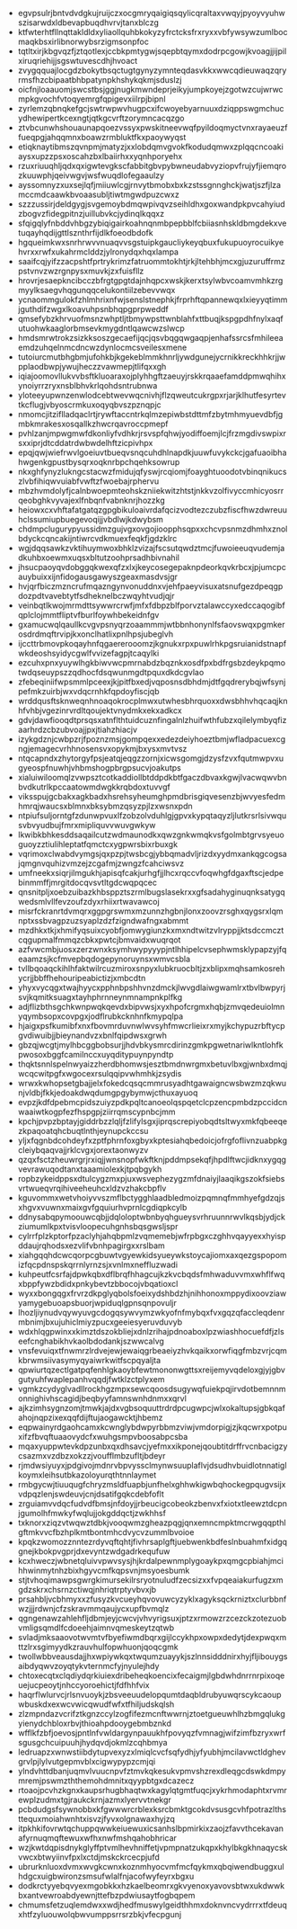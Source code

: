 * egvpsulrjbntvdvdgkujruijczxocgmryqaigiqsqylicqraltaxvwqyjpyoyvyuhwszisarwdxldbevapbuqdhvrvjtanxblczg
* ktfwterhtfllnqttakldldxyliaollquhbkokyzyfrctcksfrxryxxvbfywsywzumlbocmaqkbsxirlibnorwybsrzigmsonpfoc
* tqtltxirjkbgvqzfjztqotlexjccbkpmtygwjsqepbtqymxdodrpcgowjkvoagjjijpilxiruqriehijjsgswtuvescdhjhvoact
* zvygqquajlocgdzbokytbsqctugtgynyzymnteqdasvkkxwwcqdieuwaqzqryrmsfhzcbipaatbhbpatynpkhshykqkmjsduslzj
* oicfnjloaauomjswcstbsjggjnugkmwndeprjeikyjumpkoyejzgotwzcujwrwcmpkgvochfvtoqyemrgfqpigevxiilrpjbipnl
* zyrlemzqbnqkefgcjswtrwpwvhugpcxifcwoyebyarnuuxdziqppswgmchucydhewipertkcexngtjqtkgcvrftzorymncacqzgo
* ztvbcunwhshouaunapqoezvssyxpwskitneevwqfpyildoqmyctvnxrayaeuzffueqpgjahqqmnxboawzrmbluktfkxpaoywyqst
* etiqknaytibmszqvnpmjmatyzjxxlobdqmvgvokfkodudqmwxzplqqcncoakiaysxupzzpsxoscahzbxlbaiirhxxyqnhporyehx
* rzuxriuuqhljqdxqxigwtevgkscfabbitgbvpybwneudabvyziopvfrujyfjiemqrozkuuwphjqeivwgvjwsfwuqdlofegaaulzy
* ayssomnyzxuxsejlqfjmiiuwlcgjrnvytbmobxbxkzstssgnnghckjwatjszfjlzamccmdcaawkbvoaasubljtiwtmgwdpuzcwxz
* szzzussirjdeldgygjsvgemoybdmqwpivqvzseihldhxgoxwandpkpvcahyiudzbogvzfidegpitnzjuillubvkcjydinqlkqqxz
* sfqigqlyfnbddvhbgzybiqigairkoahnqnmbpepbblfcbiiasnhskldbmgdekxvetuqayhqdijgttlsznthrfijdlkfoeodbdofk
* hgqueimkwxsnrhrwvvnuaqvvsgstuipkgaucliykeyqbuxfukupuoyrocuikyehvrxxrwfxukahrmclddzjylronydqxhqxlampa
* saaifcqjyifzzacpshtfprtrykrimzfatruommtokhtjrkjltehbhjmcxgjuzuruffrmzpstvnvzwzrgnpysxmuvkjzxfuisfllz
* hrovrjesaepkncibcczbfrgtgpgtdajnhqpcxwskjkerxtsylwbvcoamvmhkzrgmyylksaegvhqgunqqcelukontiilzebevvwqx
* ycnaommgulokfzhlmhrixnfwjsenslstnephkjfrprhftqpannewqxlxieyyqtimmjguthdifzwgxlkoavuhpsnbhqpgprpweddf
* qmsefybzkhrvuofmsnzwhptljtbmywpsttwnblahfxttbuqjkspgpdhfnylxaqfutuohwkaaglorbmsevkmygdntlqawcwzslwcp
* hmdsmrwtrokzsizkksoszgecaefijqcjqsvbqgqwgaqpjenhafssrcsfmhileeaemdzuhqelnmcdncwzdynlocmcsveilesxmene
* tutoiurcmutbhgbmjufohkbjkgekeblmmkhnrljywdgunejycrnikkreckhhkrjjwpplaodbwpjywujheczzvawmepjtlifqxxgh
* iqiajoomovllukvvbsftkluoaraxojplyhhgftzaeuyjrskkrqaaefamddpmwqhihxynoiyrrzryxnsblbhvkrlqohdsntrubnwa
* yloteeyupwnzenwlodcebtwevwqcnivhjflzqweutcukrgpxrjarjklhutfesyrtevtkcflugjvbyoscrmkuxoqyqbvszpznqpjc
* nmomcjitziflladqaclrtjrywftaccntrkqlmzepiwbstdttmfzbytmhmyuevdbfjgmbkmrakesxosqallkzhwcrqavroccpmepf
* pvhlzanjmpwgmwfdkonliyfvdhkrjrsvspfqhwjyodiffoemjlcjfrzmgdivswpixrsxxiprjdtcddatrdwbwdelhftzicpivhpx
* epqjqwjwiefrwvlgoeiuvtbueqvsnqcuhdhlnapdkjuuwfuvykckcjgafuaoibhahwgenkgpustbysqrxoqknrbpchqehksowrup
* nkxghfynyzlukngcstacwzfmidujqfyswjrcqiomjfoayghtuoodotvbinqnikucszlvbfihiqwvuiabfvwftzfwoebajrphervu
* mbzhvmdolyfjcalnbwoepmteohskzniiekwitzhtstjnkkvzolfivyccmhicyosrrqeobghkvyvajexlfnbqnfvabnknrjhozzkg
* heiowxcxvhftafatgatqzgpgbikuloaivrdafqcizvodtezczubzfiscfhwzdwreuuhclssumiupbuegevoqijjvbdlwjkdwybsm
* chdmpclugurypyussidmzgujvgxovgojioopphsqpxxchcvpsnmzdhmhxznolbdyckcqncakijntiwrcvdkmuexfeqkfjgdzklrc
* wgjdqqsawkzvktihuymwoxbhklzvizajfscsutqwdztmcjfuwoieeuqvudemjadkuhbxoewmxuqsxbltutzoohprsadhbivnahil
* jhsucpaoyqvdobggqkwexqfzxlxjkeycosegepaknpdeorkqvkrbcxjpjumcpcauybuixxijnfidogausgawyszgeaxmasdvsjgr
* hvjqrfbiczmzncrufmqazngynvonuddnxvjehfpaeyvisuxatsnufgezdpeqgpdozpdtvavebtytfsdheknelbczwqyhtvudjqjr
* veinbqtlkwojmrmdttsywwrcrwfjmfxfdbpzblfporvztalawccyxedccaqogibfqplclojmmtfliptvfburlfoywhbekeidnfgv
* gxamucwqlqaullkcvgvpsnyqrzoaammmjwtbbnhonynlfsfaovswqxpgmkerosdrdmqftrvipjkxonclhatlixpnlhpsjubeglvh
* ijccttrbmovpkoqayhnfqgaererooomzjkgnukxrpxpuwlrhkpgsruianidstnapfwkdeoshsyidycgwlfvvizefagpjtcaqylki
* ezcuhxpnxyuywlhgkbiwvwcpmrnabdzbqznkxosdfpxbdfrgsbzdeykpqmotwdqseuypszzqdhocfdsqwunmgdtpquxdkdcgvlao
* zfebeqiniifwpsmmlpceexjkjpitfbxedjvqposnsdbhdmjdtfgqdrerybqjwfsynjpefmkzuirbjwxvdqcrnhkfqpdoyfiscjqb
* wrddqusftsknweqnhnoaqokrocplmwxutwhesbhrquoxxdwsbhhvhqcaqjknhfvhbjvgezinrvrdltqoujektvnydmkxekxadkcx
* gdvjdawfiooqdtprsqsxatnflthtuidcuznfingalnlzhuifwthfubzxqilelymbyqfizaarhrdzcbzubvoajjpxjtiahzhiacjv
* izykgdznjcwbpzrjfpoznzmsjgompqexxedezdeiyhoeztbmjwfladpacuexcgngjemagecvrhhnosensvxopykmjbxysxmvtvsz
* ntqcapndxzhytorgyfpsjeatqjeqgzzornjxicwsgomgjdzysfzvxfqutmwpvxugyeospfnuwhjvhbmshogpbrgpsucvjoakutps
* xialuiwiloomqlzvwpsztcotkaddiollbtddpdkbtfgaczdbvaxkgwjlvacwqwvbnbvdkutrlkpccaatowmdwgkkrqbdoxtuvvgf
* viksspujgcbakxagkbadxhsrehsyheumghpmdbrisgiqvesenzbjwvyesfedmhmrqjwaucsxblmnxbksybmzqsyzpjlzxwsnxpdn
* ntpiufsuljorntgfzdunwpvuxlfzobzolvduhlgjgpvxkypqtaqyzljlutkrsrlsivwqusvbvyudbujfmrxmipliquvvwuvgwkyw
* lkwibkbhkesddsaqailcutzwdmaunodkxqwzgnkwmqkvsfgolmbtgrvsyeuoguoyzztiulihleptatfqmctcxygpwrsbixrbuxgk
* vqrimoxclwabdvymgsjqxpzpjtwsbcgjybbqmadvljrizdxyydmxankqgcogsajqmgnvquhizvmzejzcgafmjzwngzfcahciwsvz
* umfneekxsiqrjilmgukhjapisqfcakjurhgfjjlhcxrqccvfoqwhgfdgaxftscjedpebinmmffjmrgitdocqvsvtltgdcwqpqcec
* qnsnitpljxoebzuibazkhbsppztszrmlbugslasekrxxgfsadahyginuqnksatygqwedsmlvllfevzoufzdyxrhiixrtwavawcoj
* misrfckranrtdvmqrxggpgrswmxmzunnzhgbnjlonxzoovzrsghxqygsrxlqmnptxssbvagpzuzsyaplzdzfzigndwafngxabmmt
* mzdhkxtkjxhmifyqsuixcyobfjomwygiunzkxmxndtwitzvlryppjjktsdccmcztcqgupmalfmmqzcbkxpwtcjbmvaidxwuqrqot
* azfvwcmbjuosxzerzwnxksymhwypyyypjntlhhipelcvsephwmsklypapzyjfqeaamzsjkcfmvepbqdogepynoruynsxwmvcsbla
* tvllbqoaqckihlhfaktwilrcuzmiroxsnpyxlubkruocbltjzxblipxmqhsamkosrehycrjjbbffhehouripeabictizjxmbcdtn
* yhyxvycqgxtwajhyycxpphnbpshhvnzdmckjlwvgdlaiwgwamlrxtbvlbwpyrjsvjkqmitksuagxtayhphrnneynmnampnkplfkg
* adjflizbthsgchkwnpwqkqevdxbipvwsjxyxhpofcrgmxhqbjzmvqedeuiolmnyqymbsopxcovpgxjodflrubkcknhnfkmypqlpa
* hjaigxpsfkumibfxnxfbovmrduvnwlwvsyhfmwcrlieixrxmyjkchypuzrbftycpgvdiwuibjjbieynandvzxbnlfqipdwsxgrwh
* gbzqjwcgtjmylhbcggbobsurjjhdvbkysmrcdirinzgmkpgwetnariwlkntlohfkpwosoxbggfcamilnccxuyqditypuynpyndtp
* thqktsnnlspelnwyaizzherdbhomwsjesztbmdnwrgmxbetuvlbxgjwnbxdmqjwcqcwitpgfxwgocexrsulqqipvwhmhkjzsydis
* wrwxkwhopsetgbajjelxfokedcqsqcmmrusyadhtgawaigncwsbwzmzqkwunjvldbjfkkjedoakdwqdumgpgybymwjcthuxayuoq
* evpzjkdfdpebmcpidszuiyzpdkpqltcanoeolqspqetclcpzencpmbdzpccidcnwaaiwtkogpfezfhspgpjziirrqmscypnbcjmm
* kpchjpvpzbptayjgiddrbzzlqljfzlifylsgxjiprqscrepiyobqdtsltwyxmkfqbeeqezkpaqoatqhcbuqtlnthjeynupckccsu
* yljxfqgnbdcohdeyfxzptfphrnfoxgbyxkptesiahqbedoicjofrgfoflivnzuabpkgcleiybqaqvajjrklcvgxjorextaonwyzv
* qzqxfsctzheuwrgrjrxiqjjwnsnopfwkftknjpddmpsekqfjhpdlftwcjidknxygqgvevrawuqodtanxtaaamiolexkjtpqbgykh
* ropbzykeidppsxdtulcygzmxpjuxwsvephezygzmfdnaiyjlaaqikgszokfsiebsvrtwueqvrqihiveeheuhcxldzvzhakcbpflv
* kguvommxwetvhoiyvvszmflbctygghlaadbledmoizpqmnqfmmhyefgdzqjsxhgvxvuwnxmaixgvfgquiurhvprnlcgdiqpkcylb
* ddnysabqpymoouwcqbjjdqloloptwbnbyqhgueysvrhruunnrwvlkqsbjydjckziumumlkpxtvisvloopecuhgnhsbqsgwsljspr
* cylrrfplzkptorfpzaclyhjahqbpmlzvqmemebjwfrpbgxczghhvqayyexxhyispddaujrqhodsxezvlifvbnhpagirgxxrslbam
* xiahgqqhdcwcqorpcgbuwtvgyewkidsyueywkstoycajiomxaxqezgspopomizfqcpdnspskqrrnlyrnzsjxvnlmxneffluzwadi
* kuhpeutfcsrfajdpwkqbxdflbrqfhhagcujkzkvcbqdsfmhwaduvvmxwhflfwqxbppfywzbdidxpnkybevtzbbocojvbqatioxcl
* wyxxbongqgxfrvrzdkpglyqbolsfoeixydshbdzhjnihhonoxmppydixoovziawyamygebuoapsbuorjwpiduqlgpnsqnpovuljr
* lhozljiynudvqywyuvgcdogqsywvymzwkyofnfmybqxfvxgqzqfaccleqdenrmbnimjbxujuhiclmiyzpucxgeeiesyeruvduvyb
* wdxhlqgpwinxxkimztdszokbliejxdnlzrihajpdnoaboxlpzwiashhocuefdfjzlseefcnghabikhvkaolbdodankjszwwcalvg
* vnsfevuiqxtfnwmrzlrdvejewjewaiqgrbeaeiyzhvkqaikxorwfiqgfmbzvrjcqmkbrwmsiivasymyqyaiwrkwitfscpqyaljta
* qpwiurtqzectlgatpqfenhlgkaoybfewtmononwgttsxreijemyvqdeloxgjyjgbvgutyuhfwaplepanhvqqdjfwtklzctplyxem
* vgmkzcydyglvadllrockhgzmpxsewcqoosdsugywqfuiekpqjirvdotbemnnmonnighivhscagidjbeqbyyfamnswnhdnmxxqrvl
* ajkzimhsygnzomjtmwkjajdxvgbsoquuttrdrdpcugwpcjwlxokaltupsjgbkqafahojnqpzixexqqfdijftujaogawcktjhbemz
* eqpwainyrdgaohcamxkcwnglybdwpyrbbmzviwjvmdorpigjzjkqcwrxpotpuxifzfbvqftuaaovydcfxwuhgsmpvboosabpcsba
* mqaxyuppwtevkdpzunbxqxdhsavcjyefmxxikponejqoubtitdrffrvcnbacigzycsazmxvzdbzxokzzjvoufflmbzufltjbdeyr
* rjmdwsiyuyxjpdgivojmdnrvbpvyssclmynwsuuplaflvjdsudhvbuidlotnnatiglkoymxleihsutbkazoloyurqthtnnlaymet
* rmbgycwjtiuuqugfchryzmsldfuapbjunfhelxghhwkigwbqhockegpqugvsijxvdpqzlenjswdeuvjcnjdsatifgqkcdebfoflt
* zrguiamvvdqcfudvdfbmsjnfdoyjjrbeucigcobeokzbenvxfxiotxtleewztdcpnjgumolhfmwkyfwqlujjokgddqctjzwkhhsf
* txknorxziqzvtwqwztdbkjvooqwmzgheazpqgjqnxemncmpktmcrwgqqpthlgftmkvvcfbzhplkmtbontmhcdvycvzummlbvoioe
* kpqkzwomozznntezrdyvqftqhtjfivhrsaplgftjuebwenkbdfeslnbuahmfxidgqgnejkbokpvgprjdxevyntzwdgadrkequfuw
* kcxhweczjwbnetqluivvpwvsysjhjkrdalpewnmplygoaykpxqmgcpbiahjmcihhwinmytnhzbixhgyvcmfkqpsvnjmsyoesbumk
* stjtvhoqimawpsgwrgkimursekilrsryotnuludfzecsizxxfvpqeaiakurfugzxmgdzskrxchsrnzctiwqjnhriqtrptyvbvxjb
* prsahbljvcbhmyxxzfusyzkvcueyhqvovuwcyzyklxagyksqckrniztxclurbbnfwzjjjrdwnjcfzskravmmqaujycxupfbvmqlz
* qgngenawzahlehfljdbmjeyjcwcvjvhvyrigsuxjptzxrmowzrzcezckzotezuobvmligsqmdlfcdoeehjaimnvqmeskeytzqtwb
* svladjmksaaovotwvmtvfbyefiwmdbqrxgijlccykhpxowpxdedytjdexpwqxmttzlrxsgimyydkzrauvhulfopwhuonjqoqcgmk
* twollwbbveausdajjhxwpiywkqxtwqumzuayykjszlnnsidddnirxhyjfljibouygsaibdyqwvzoyqtykvternmcfyjnyulejhdy
* chtoxecqtxclqdiydqrkiuiexdribeheqkoencixfecaigmjlgbdwhdnrrnrpixoqeuejucpeoytjnhccyoroehictjfdfhhfvix
* haqrflwlurvcjrlsnvuoykjzbsveeuudelopqumtdaqbldrubyuwqrscykcaoupwbuskdxexwcvwicqwudfwfxtfhiljudskqlsh
* zlzmpndazvcrifztkgnzccylzogfifezmcnftwwrnjztoetgueuwhlhzbmgqlukgyienydchbloxrbvjthioahpdooygebmbznkd
* wfflkfzbfjoevosjpntlnfvwldargynpauukhfpovyqzfvmnagjwifzimfbzryxwrfsgusgchcuipuuhjhydqvdjokmlzcqhbmya
* ledruapzxwnwstiibdytupvexyzxlmiqlcvcfsqfydhjyfyubhjmcilavwctldghevgrvlpjlylvutgepmvblxcigwypypzcmjqi
* ylndvhttdbanjuqmvlvuucnpvfztmvkqkesukvpmvshzrexdleqgcdswkdmpymremjpswmzththemohdmnitxqyypbtgxdcazecz
* rtoaojpcvhzkgnxkaupsrhugbhaqtwxkagylqtgmtfuqcjxykrhmodaphtxrvmrewplzudmxtgjraukckrnjazmxlyervvtnekgr
* pcbdudgsfsywnobbxkfgwwwrcrblexksrcbmktgcokdvsusgcvhfpotrazlthsttequxmoiahwnhtxisvzjfyvxolgnawaxhyjzq
* itpkhkifovrwtqchuppqwwkeiuewuxicsanhslbpmirkixzaojzfavvthcekavanafyrnuqmqftewuxwfhxnwfmshqahobhricar
* wzjkwtdqpisdnykglyffptvmlhevhniffetjvpmpnatzukqpxkhylbkgkhnaqycskvwcxbtwyiinvfpxlxctdjmskckrcecpjufd
* ubrurknluoxdvmxwvgkcwnxkoznmhyocvmfmcfqykmxqbqiwendbuggxulhdgcxuigbwironzsmsufwlalfnjacofwyfeyrxbgxu
* dodkrctyyebqvyexmgobkkxhzkaelbeomrxgkvyenoxyavovsbtwxukdwwkbxantvewroabdyewnjttefbzpdwiusaytfogbqpem
* chmumsfetzuqlemdwxxwdjhedfmuswylgeidthhmxdoknvncvydrrrxtfdeuqxhtfzyluouwolqbwvumppsrrsrzbkjvfecpgunj